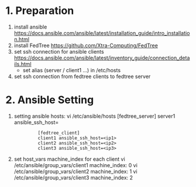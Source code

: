 # 1. Preparation
1. install ansible https://docs.ansible.com/ansible/latest/installation_guide/intro_installation.html
2. install FedTree https://github.com/Xtra-Computing/FedTree
3. set ssh connection for ansible clients https://docs.ansible.com/ansible/latest/inventory_guide/connection_details.html
    * set alias (server / client1 ...) in /etc/hosts
4. set ssh connection from fedtree clients to fedtree server

# 2. Ansible Setting
1. setting ansible hosts:
        vi /etc/ansible/hosts
                [fedtree_server]
                server1 ansible_ssh_host=<ip0>

                [fedtree_client]
                client1 ansible_ssh_host=<ip1>
                client2 ansible_ssh_host=<ip2>
                client3 ansible_ssh_host=<ip3>
2. set host_vars machine_index for each client
        vi /etc/ansible/group_vars/client1
                machine_index: 0
        vi /etc/ansible/group_vars/client2
                machine_index: 1
        vi /etc/ansible/group_vars/client3
                machine_index: 2

            